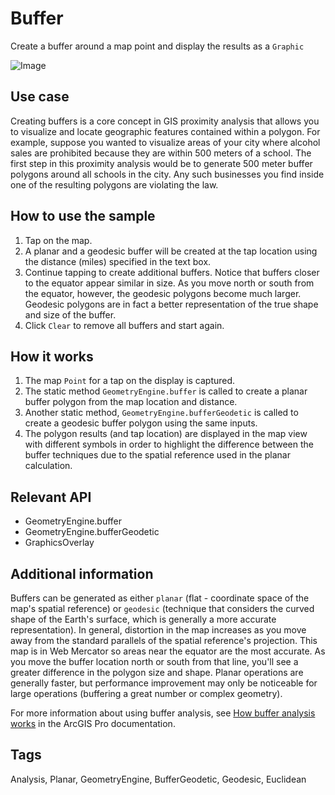 # Buffer

Create a buffer around a map point and display the results as a `Graphic`

![Image](screenshot.jpg)

## Use case

Creating buffers is a core concept in GIS proximity analysis that allows you to visualize and locate geographic features contained within a polygon. For example, suppose you wanted to visualize areas of your city where alcohol sales are prohibited because they are within 500 meters of a school. The first step in this proximity analysis would be to generate 500 meter buffer polygons around all schools in the city. Any such businesses you find inside one of the resulting polygons are violating the law.

## How to use the sample

1. Tap on the map.
2. A planar and a geodesic buffer will be created at the tap location using the distance (miles) specified in the text box.
3. Continue tapping to create additional buffers. Notice that buffers closer to the equator appear similar in size. As you move north or south from the equator, however, the geodesic polygons become much larger. Geodesic polygons are in fact a better representation of the true shape and size of the buffer.
4. Click `Clear` to remove all buffers and start again.

## How it works

1. The map `Point` for a tap on the display is captured.
2. The static method `GeometryEngine.buffer` is called to create a planar buffer polygon from the map location and distance.
3. Another static method, `GeometryEngine.bufferGeodetic` is called to create a geodesic buffer polygon using the same inputs.
4. The polygon results (and tap location) are displayed in the map view with different symbols in order to highlight the difference between the buffer techniques due to the spatial reference used in the planar calculation.

## Relevant API

* GeometryEngine.buffer
* GeometryEngine.bufferGeodetic
* GraphicsOverlay

## Additional information

Buffers can be generated as either `planar` (flat - coordinate space of the map's spatial reference) or `geodesic` (technique that considers the curved shape of the Earth's surface, which is generally a more accurate representation). In general, distortion in the map increases as you move away from the standard parallels of the spatial reference's projection. This map is in Web Mercator so areas near the equator are the most accurate. As you move the buffer location north or south from that line, you'll see a greater difference in the polygon size and shape. Planar operations are generally faster, but performance improvement may only be noticeable for large operations (buffering a great number or complex geometry).

For more information about using buffer analysis, see [How buffer analysis works](https://pro.arcgis.com/en/pro-app/tool-reference/analysis/how-buffer-analysis-works.htm) in the ArcGIS Pro documentation.  

## Tags

Analysis, Planar, GeometryEngine, BufferGeodetic, Geodesic, Euclidean
